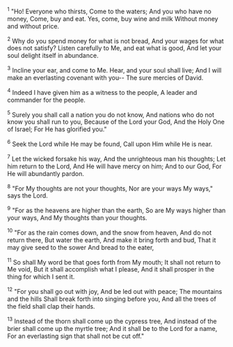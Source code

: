 <sup>1</sup> 
"Ho! Everyone who thirsts, Come to the waters; And you who have no money, Come, buy and eat. Yes, come, buy wine and milk Without money and without price. 

<sup>2</sup> 
Why do you spend money for what is not bread, And your wages for what does not satisfy? Listen carefully to Me, and eat what is good, And let your soul delight itself in abundance. 

<sup>3</sup> 
Incline your ear, and come to Me. Hear, and your soul shall live; And I will make an everlasting covenant with you-- The sure mercies of David. 

<sup>4</sup> 
Indeed I have given him as a witness to the people, A leader and commander for the people. 

<sup>5</sup> 
Surely you shall call a nation you do not know, And nations who do not know you shall run to you, Because of the Lord your God, And the Holy One of Israel; For He has glorified you." 

<sup>6</sup> 
Seek the Lord while He may be found, Call upon Him while He is near. 

<sup>7</sup> 
Let the wicked forsake his way, And the unrighteous man his thoughts; Let him return to the Lord, And He will have mercy on him; And to our God, For He will abundantly pardon. 

<sup>8</sup> 
"For My thoughts are not your thoughts, Nor are your ways My ways," says the Lord. 

<sup>9</sup> 
"For as the heavens are higher than the earth, So are My ways higher than your ways, And My thoughts than your thoughts. 

<sup>10</sup> 
"For as the rain comes down, and the snow from heaven, And do not return there, But water the earth, And make it bring forth and bud, That it may give seed to the sower And bread to the eater, 

<sup>11</sup> 
So shall My word be that goes forth from My mouth; It shall not return to Me void, But it shall accomplish what I please, And it shall prosper in the thing for which I sent it. 

<sup>12</sup> 
"For you shall go out with joy, And be led out with peace; The mountains and the hills Shall break forth into singing before you, And all the trees of the field shall clap their hands. 

<sup>13</sup> 
Instead of the thorn shall come up the cypress tree, And instead of the brier shall come up the myrtle tree; And it shall be to the Lord for a name, For an everlasting sign that shall not be cut off."
